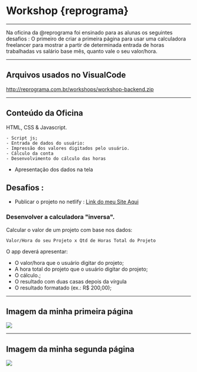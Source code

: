 # Workshop {reprograma} 

---
Na oficina da @reprograma foi ensinado para as alunas os seguintes desafios :
O primeiro de criar a primeira página para usar uma calculadora freelancer para mostrar a partir de determinada entrada de horas trabalhadas vs salário base mês, quanto vale o seu valor/hora.
  
---

## Arquivos usados no VisualCode

http://reprograma.com.br/workshops/workshop-backend.zip

---

## Conteúdo da Oficina
  HTML, CSS & Javascript.
   
	- Script js;
	- Entrada de dados do usuário:
	- Impressão dos valores digitados pelo usuário.
	- Cálculo da conta
	- Desenvolvimento do cálculo das horas
  - Apresentação dos dados na tela
	    
## Desafios :
  
  - Publicar o projeto no netlify : [Link do meu Site Aqui](https://calculadora-reprograma-ana-sacramento.netlify.app/)
		
### Desenvolver a calculadora "inversa".

Calcular o valor de um projeto com base nos dados:

```
Valor/Hora do seu Projeto x Qtd de Horas Total do Projeto
```
O app deverá apresentar:
- O valor/hora que o usuário digitar do projeto;
- A hora total do projeto que o usuário digitar do projeto;
- O cálculo.;
- O resultado com duas casas depois da vírgula
- O resultado formatado (ex.: R$ 200,00);

---

## Imagem da minha primeira página

![](https://i.imgur.com/JqqnYaR.png)

---

## Imagem da minha segunda página

![](https://i.imgur.com/KuelNq6.png)





